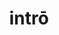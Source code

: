 ---
title: intrō
meaning: to enter
ch: eight
pos: verb
inf: intrāre
secondppstem: intr
infend: āre
conjugation: first
---